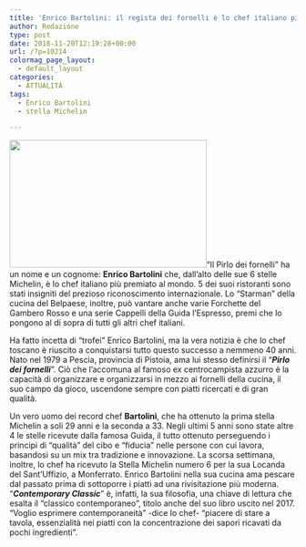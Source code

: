 ```yaml
---
title: 'Enrico Bartolini: il regista dei fornelli è lo chef italiano più stellato'
author: Redazione
type: post
date: 2018-11-20T12:19:28+00:00
url: /?p=10214
colormag_page_layout:
  - default_layout
categories:
  - ATTUALITÀ
tags:
  - Enrico Bartolini
  - stella Michelin

---
```

<img decoding="async" loading="lazy" class="alignleft  wp-image-10215" src="https://progressonline.it/wp-content/uploads/2018/11/mudecbartolinichef6-300x193.jpg" alt="" width="346" height="224" />“Il Pirlo dei fornelli” ha un nome e un cognome: **Enrico Bartolini** che, dall’alto delle sue 6 stelle Michelin, è lo chef italiano più premiato al mondo. 5 dei suoi ristoranti sono stati insigniti del prezioso riconoscimento internazionale. Lo “Starman” della cucina del Belpaese, inoltre, può vantare anche varie Forchette del Gambero Rosso e una serie Cappelli della Guida l’Espresso, premi che lo pongono al di sopra di tutti gli altri chef italiani.

Ha fatto incetta di “trofei” Enrico Bartolini, ma la vera notizia è che lo chef toscano è riuscito a conquistarsi tutto questo successo a nemmeno 40 anni. Nato nel 1979 a Pescia, provincia di Pistoia, ama lui stesso definirsi il “_**Pirlo dei fornelli**_”. Ciò che l’accomuna al famoso ex centrocampista azzurro è la capacità di organizzare e organizzarsi in mezzo ai fornelli della cucina, il suo campo da gioco, uscendone sempre con piatti ricercati e di gran qualità.

Un vero uomo dei record chef **Bartolini**, che ha ottenuto la prima stella Michelin a soli 29 anni e la seconda a 33. Negli ultimi 5 anni sono state altre 4 le stelle ricevute dalla famosa Guida, il tutto ottenuto perseguendo i principi di “qualità” del cibo e “fiducia” nelle persone con cui lavora, basandosi su un mix tra tradizione e innovazione. La scorsa settimana, inoltre, lo chef ha ricevuto la Stella Michelin numero 6 per la sua Locanda del Sant&#8217;Uffizio, a Monferrato. Enrico Bartolini nella sua cucina ama pescare dal passato prima di sottoporre i piatti ad una rivisitazione più moderna. “**_Contemporary Classic_**” è, infatti, la sua filosofia, una chiave di lettura che esalta il “classico contemporaneo”, titolo anche del suo libro uscito nel 2017. “Voglio esprimere contemporaneità” -dice lo chef- “piacere di stare a tavola, essenzialità nei piatti con la concentrazione dei sapori ricavati da pochi ingredienti”.